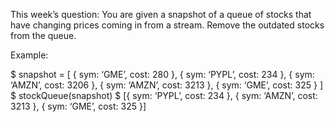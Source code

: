 This week’s question:
You are given a snapshot of a queue of stocks that have changing prices coming in from a stream. Remove the outdated stocks from the queue. 

Example:

$ snapshot = [
  { sym: ‘GME’, cost: 280 },
  { sym: ‘PYPL’, cost: 234 },
  { sym: ‘AMZN’, cost: 3206 },
  { sym: ‘AMZN’, cost: 3213 },
  { sym: ‘GME’, cost: 325 }
]
$ stockQueue(snapshot)
$ [{ sym: ‘PYPL’, cost: 234 },
   { sym: ‘AMZN’, cost: 3213 },
   { sym: ‘GME’, cost: 325 }]
